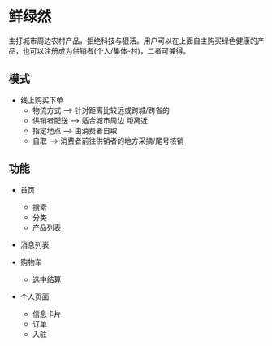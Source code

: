 # 鲜绿然

主打城市周边农村产品，拒绝科技与狠活。用户可以在上面自主购买绿色健康的产品，也可以注册成为供销者(个人/集体-村)，二者可兼得。

## 模式

- 线上购买下单
  - 物流方式 --> 针对距离比较远或跨城/跨省的
  - 供销者配送 --> 适合城市周边 距离近
  - 指定地点 --> 由消费者自取
  - 自取 --> 消费者前往供销者的地方采摘/尾号核销

## 功能

- 首页

  - 搜索
  - 分类
  - 产品列表

- 消息列表

- 购物车

  - 选中结算

- 个人页面
  - 信息卡片
  - 订单
  - 入驻
